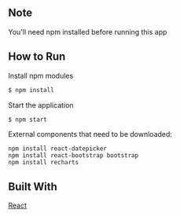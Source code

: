 ## Note
You'll need npm installed before running this app

## How to Run
Install npm modules
```bash
$ npm install
```
Start the application
```bash
$ npm start
```

External components that need to be downloaded:
```
npm install react-datepicker
npm install react-bootstrap bootstrap
npm install recharts
```

## Built With
[React](https://github.com/facebook/create-react-app) 
